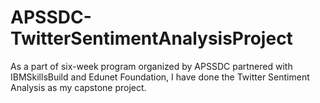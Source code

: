 # APSSDC-TwitterSentimentAnalysisProject
As a part of six-week program organized by APSSDC partnered with IBMSkillsBuild and Edunet Foundation, I have done the Twitter Sentiment Analysis as my capstone project. 
